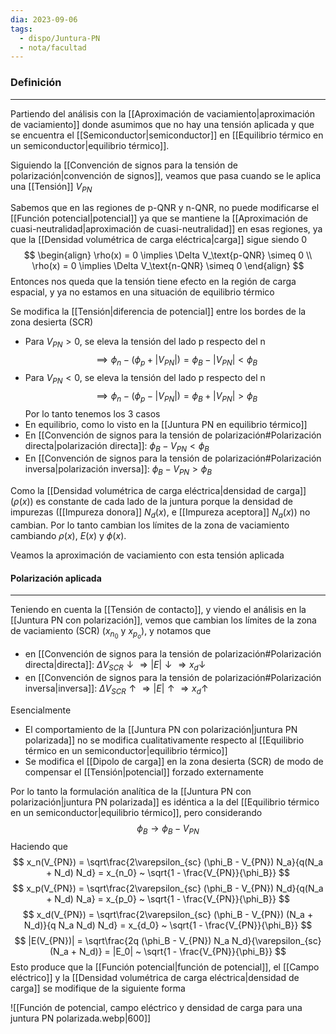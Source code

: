 ```yaml
---
dia: 2023-09-06
tags:
  - dispo/Juntura-PN
  - nota/facultad
---
```

### Definición
---
Partiendo del análisis con la [[Aproximación de vaciamiento|aproximación de vaciamiento]] donde asumimos que no hay una tensión aplicada y que se encuentra el [[Semiconductor|semiconductor]] en [[Equilibrio térmico en un semiconductor|equilibrio térmico]].

Siguiendo la [[Convención de signos para la tensión de polarización|convención de signos]], veamos que pasa cuando se le aplica una [[Tensión]] $V_{PN}$ 

Sabemos que en las regiones de p-QNR y n-QNR, no puede modificarse el [[Función potencial|potencial]] ya que se mantiene la [[Aproximación de cuasi-neutralidad|aproximación de cuasi-neutralidad]] en esas regiones, ya que la [[Densidad volumétrica de carga eléctrica|carga]] sigue siendo $0$ $$ \begin{align} 
	\rho(x) = 0 \implies \Delta V_\text{p-QNR} \simeq 0 \\
	\rho(x) = 0 \implies \Delta V_\text{n-QNR} \simeq 0
\end{align} $$
Entonces nos queda que la tensión tiene efecto en la región de carga espacial, y ya no estamos en una situación de equilibrio térmico

Se modifica la [[Tensión|diferencia de potencial]] entre los bordes de la zona desierta (SCR)
* Para $V_{PN} > 0$, se eleva la tensión del lado p respecto del n $$ \implies \phi_n - (\phi_p + |V_{PN}|) = \phi_B - |V_{PN}| < \phi_B $$
* Para $V_{PN} < 0$, se eleva la tensión del lado p respecto del n $$ \implies \phi_n - (\phi_p - |V_{PN}|) = \phi_B + |V_{PN}| > \phi_B $$
Por lo tanto tenemos los 3 casos
* En equilibrio, como lo visto en la [[Juntura PN en equilibrio térmico]]
* En [[Convención de signos para la tensión de polarización#Polarización directa|polarización directa]]: $\phi_B - V_{PN} < \phi_B$ 
* En [[Convención de signos para la tensión de polarización#Polarización inversa|polarización inversa]]: $\phi_B - V_{PN} > \phi_B$ 

Como la [[Densidad volumétrica de carga eléctrica|densidad de carga]] ($\rho(x)$) es constante de cada lado de la juntura porque la densidad de impurezas ([[Impureza donora]] $N_d(x)$, e [[Impureza aceptora]] $N_a(x)$) no cambian. Por lo tanto cambian los límites de la zona de vaciamiento cambiando $\rho(x)$, $E(x)$ y $\phi(x)$.

Veamos la aproximación de vaciamiento con esta tensión aplicada

#### Polarización aplicada
---
Teniendo en cuenta la [[Tensión de contacto]], y viendo el análisis en la [[Juntura PN con polarización]], vemos que cambian los límites de la zona de vaciamiento (SCR) ($x_{n_0}$ y $x_{p_o}$), y notamos que 
* en [[Convención de signos para la tensión de polarización#Polarización directa|directa]]: $\Delta V_{SCR} \downarrow \Rightarrow |E| \downarrow \Rightarrow x_d \downarrow$ 
* en [[Convención de signos para la tensión de polarización#Polarización inversa|inversa]]: $\Delta V_{SCR} \uparrow \Rightarrow |E| \uparrow \Rightarrow x_d \uparrow$ 

Esencialmente
* El comportamiento de la [[Juntura PN con polarización|juntura PN polarizada]] no se modifica cualitativamente respecto al [[Equilibrio térmico en un semiconductor|equilibrio térmico]]
* Se modifica el [[Dipolo de carga]] en la zona desierta (SCR) de modo de compensar el [[Tensión|potencial]] forzado externamente

Por lo tanto la formulación analítica de la [[Juntura PN con polarización|juntura PN polarizada]] es idéntica a la del [[Equilibrio térmico en un semiconductor|equilibrio térmico]], pero considerando $$ \phi_B \to \phi_B - V_{PN} $$
Haciendo que $$ x_n(V_{PN}) = \sqrt\frac{2\varepsilon_{sc} (\phi_B - V_{PN}) N_a}{q(N_a + N_d) N_d} = x_{n_0} ~ \sqrt{1 - \frac{V_{PN}}{\phi_B}} $$
$$ x_p(V_{PN}) = \sqrt\frac{2\varepsilon_{sc} (\phi_B - V_{PN}) N_d}{q(N_a + N_d) N_a} = x_{p_0} ~ \sqrt{1 - \frac{V_{PN}}{\phi_B}} $$
$$ x_d(V_{PN}) = \sqrt\frac{2\varepsilon_{sc} (\phi_B - V_{PN}) (N_a + N_d)}{q N_a  N_d) N_d} = x_{d_0} ~ \sqrt{1 - \frac{V_{PN}}{\phi_B}} $$
$$ |E(V_{PN})| = \sqrt\frac{2q (\phi_B - V_{PN}) N_a N_d}{\varepsilon_{sc}(N_a + N_d)} = |E_0| ~  \sqrt{1 - \frac{V_{PN}}{\phi_B}} $$
Esto produce que la [[Función potencial|función de potencial]], el [[Campo eléctrico]] y la [[Densidad volumétrica de carga eléctrica|densidad de carga]] se modifique de la siguiente forma

![[Función de potencial, campo eléctrico y densidad de carga para una juntura PN polarizada.webp|600]]

